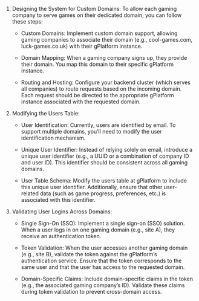 1. Designing the System for Custom Domains: To allow each gaming company to serve games on their dedicated domain, you can follow these steps:

    - Custom Domains: Implement custom domain support, allowing gaming companies to associate their domain (e.g., cool-games.com, luck-games.co.uk) with their gPlatform instance.

    - Domain Mapping: When a gaming company signs up, they provide their domain. You map this domain to their specific gPlatform instance.

    - Routing and Hosting: Configure your backend cluster (which serves all companies) to route requests based on the incoming domain. Each request should be directed to the appropriate gPlatform instance associated with the requested domain.

2. Modifying the Users Table:

    - User Identification: Currently, users are identified by email. To support multiple domains, you’ll need to modify the user identification mechanism.

    - Unique User Identifier: Instead of relying solely on email, introduce a unique user identifier (e.g., a UUID or a combination of company ID and user ID). This identifier should be consistent across all gaming domains.

    - User Table Schema: Modify the users table at gPlatform to include this unique user identifier. Additionally, ensure that other user-related data (such as game progress, preferences, etc.) is associated with this identifier.

3. Validating User Logins Across Domains:

    - Single Sign-On (SSO): Implement a single sign-on (SSO) solution. When a user logs in on one gaming domain (e.g., site A), they receive an authentication token.

    - Token Validation: When the user accesses another gaming domain (e.g., site B), validate the token against the gPlatform’s authentication service. Ensure that the token corresponds to the same user and that the user has access to the requested domain.

    - Domain-Specific Claims: Include domain-specific claims in the token (e.g., the associated gaming company’s ID). Validate these claims during token validation to prevent cross-domain access.
